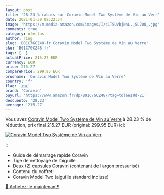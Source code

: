 ```yaml
---
layout: post
title: '28.23 % rabais sur Coravin Model Two Système de Vin au Verr'
date: 2021-01-30 09:22:54
image: 'https://m.media-amazon.com/images/I/41TSUVbjNnL._SL200_.jpg'
comments: true
category: ofertas
author: ring
slug: 'B01C7GCZ48-fr Coravin Model Two Système de Vin au Verre'
sku: 'B01C7GCZ48-fr'
tags: [  ]
actualPrice: 215.27 EUR
currency: EUR
price: 215.27
comparePrice: 299.95 EUR
prodname: 'Coravin Model Two Système de Vin au Verre'
country: 'fr'
flag: '🇫🇷'
brand: 'Coravin'
buyurl: 'https://www.amazon.fr/dp/B01C7GCZ48/?tag=tolees0d-21'
descuento: '28.23'
average: '215.27'
---
```


Vous avez [Coravin Model Two Système de Vin au Verre](https://www.amazon.fr/dp/B01C7GCZ48/?tag=tolees0d-21)  à  28.23 % de réduction, prix final  215.27 EUR (original: 299.95 EUR) ici:

[![Coravin Model Two Système de Vin au Verr](https://m.media-amazon.com/images/I/41TSUVbjNnL._SL200_.jpg)](https://www.amazon.fr/dp/B01C7GCZ48/?tag=tolees0d-21)

ℹ️:

- Guide de démarrage rapide Coravin
- Tige de nettoyage de l’aiguille
- Deux (2) capsules Coravin (contenant de l’argon pressurisé)
- Contenu du coffret:
- Coravin Model Two (aiguille standard incluse)

[🛒 Achetez-le maintenant!!](https://www.amazon.fr/dp/B01C7GCZ48/?tag=tolees0d-21)
